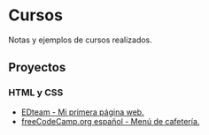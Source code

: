 # Cursos

Notas y ejemplos de cursos realizados.

## Proyectos

### HTML y CSS

* [EDteam - Mi primera página web.](https://ricardogj08.github.io/cursos/css/edteam-mi-primera-pagina-web/)
* [freeCodeCamp.org español - Menú de cafetería.](https://ricardogj08.github.io/cursos/css/freecodecamp-menu-cafeteria/)
